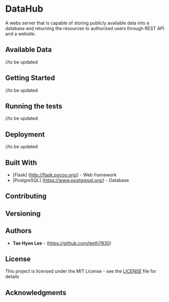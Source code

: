# DataHub

A webs server that is capable of storing publicly available data into a database and returning the resources to authorized users through REST API and a website.

## Available Data

//to be updated

## Getting Started

//to be updated

## Running the tests

//to be updated

## Deployment

//to be updated

## Built With

* [Flask] (http://flask.pocoo.org/) - Web framework
* [PostgreSQL] (https://www.postgresql.org/) - Database

## Contributing

## Versioning

## Authors

* **Tae Hyon Lee** - (https://github.com/leeth7830)

## License

This project is licensed under the MIT License - see the [LICENSE](LICENSE) file for details

## Acknowledgments
